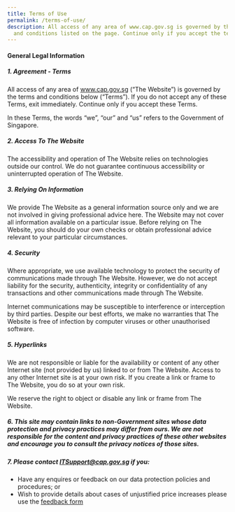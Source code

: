 ```yaml
---
title: Terms of Use
permalink: /terms-of-use/
description: All access of any area of www.cap.gov.sg is governed by the terms
  and conditions listed on the page. Continue only if you accept the terms.
---
```

#### **General Legal Information**

##### 1.   Agreement - Terms
All access of any area of www.cap.gov.sg (“The Website”) is governed by the terms and conditions below (“Terms”). If you do not accept any of these Terms, exit immediately. Continue only if you accept these Terms.

In these Terms, the words “we”, “our” and “us” refers to the Government of Singapore.

##### 2.   Access To  The Website

The accessibility and operation of The Website relies on technologies outside our control. We do not guarantee continuous accessibility or uninterrupted operation of The Website.

##### 3. Relying On Information

We provide The Website as a general information source only and we are not involved in giving professional advice here. The Website may not cover all information available on a particular issue. Before relying on The Website, you should do your own checks or obtain professional advice relevant to your particular circumstances.

##### 4. Security

Where appropriate, we use available technology to protect the security of communications made through The Website. However, we do not accept liability for the security, authenticity, integrity or confidentiality of any transactions and other communications made through The Website.

Internet communications may be susceptible to interference or interception by third parties. Despite our best efforts, we make no warranties that The Website is free of infection by computer viruses or other unauthorised software.

##### 5. Hyperlinks

We are not responsible or liable for the availability or content of any other Internet site (not provided by us) linked to or from The Website. Access to any other Internet site is at your own risk. If you create a link or frame to The Website, you do so at your own risk.

We reserve the right to object or disable any link or frame from The Website.

##### 6. This site may contain links to non-Government sites whose data protection and privacy practices may differ from ours. We are not responsible for the content and privacy practices of these other websites and encourage you to consult the privacy notices of those sites.

##### 7. Please contact <a href="mailto:ITSupport@cap.gov.sg">ITSupport@cap.gov.sg</a> if you: 

*	Have any enquires or feedback on our data protection policies and procedures; or <br>
*	Wish to provide details about cases of unjustified price increases please use the <a href="https://form.gov.sg/#!/61d7bd7e6c60da0012ba2383" target="_blank">feedback form</a>